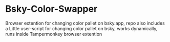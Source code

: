 # Bsky-Color-Swapper

Browser extention for changing color pallet on bsky.app, repo also includes a
Little user-script for changing color pallet on bsky, works dynamically, runs inside Tampermonkey browser extention
